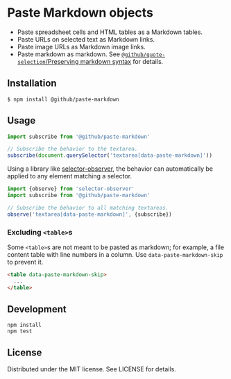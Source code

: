# Paste Markdown objects

- Paste spreadsheet cells and HTML tables as a Markdown tables.
- Paste URLs on selected text as Markdown links.
- Paste image URLs as Markdown image links.
- Paste markdown as markdown. See [`@github/quote-selection`/Preserving markdown syntax](https://github.com/github/quote-selection/tree/9ae5f88f5bc3021f51d2dc9981eca83ce7cfe04f#preserving-markdown-syntax) for details.

## Installation

```
$ npm install @github/paste-markdown
```

## Usage

```js
import subscribe from '@github/paste-markdown'

// Subscribe the behavior to the textarea.
subscribe(document.querySelector('textarea[data-paste-markdown]'))
```

Using a library like [selector-observer][so], the behavior can automatically
be applied to any element matching a selector.

[so]: https://github.com/josh/selector-observer

```js
import {observe} from 'selector-observer'
import subscribe from '@github/paste-markdown'

// Subscribe the behavior to all matching textareas.
observe('textarea[data-paste-markdown]', {subscribe})
```

### Excluding `<table>`s

Some `<table>`s are not meant to be pasted as markdown; for example, a file content table with line numbers in a column. Use `data-paste-markdown-skip` to prevent it.

```html
<table data-paste-markdown-skip>
  ...
</table>
```

## Development

```
npm install
npm test
```

## License

Distributed under the MIT license. See LICENSE for details.
